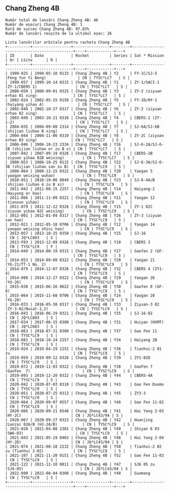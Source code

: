 ## Chang Zheng 4B

    Număr total de lansări Chang Zheng 4B: 46
    Număr de eșecuri Chang Zheng 4B: 1
    Rată de succes Chang Zheng 4B: 97.83%
    Număr de lansări reușite de la ultimul eșec: 26
    
    Lista lansărilor orbitale pentru racheta Chang Zheng 4B
    +----------+-----------------+----------------+--------+--------------------------------------------+----+------------+---+
    | ID       | Date            | Rocket         | Series | Sat * Mission                              | Or | LSite      | R |
    +----------+-----------------+----------------+--------+--------------------------------------------+----+------------+---+
    | 1999-025 | 1999-05-10 0133 | Chang Zheng 4B | Y2     | FY-1C/SJ-5 (Feng Yun Yi Beng)              | CN | TYSC*LC7   | S |
    | 1999-057 | 1999-10-14 0315 | Chang Zheng 4B | Y1     | ZY-1/SACI-1 (ZY-1/CBERS 1)                 | CN | TYSC*LC7   | S |
    | 2000-050 | 2000-09-01 0325 | Chang Zheng 4B | Y3     | ZY-2 (ziyuan erhao 01 xing)                | CN | TYSC*LC7   | S |
    | 2002-024 | 2002-05-15 0150 | Chang Zheng 4B | Y5     | FY-1D/HY-1 (haiyang yihao A)               | CN | TYSC*LC7   | S |
    | 2002-049 | 2002-10-27 0317 | Chang Zheng 4B | Y6     | ZY-2 (ziyuan erhao 02 xing)                | CN | TYSC*LC7   | S |
    | 2003-049 | 2003-10-21 0316 | Chang Zheng 4B | Y4     | CBERS-2 (ZY-1-2)                           | CN | TYSC*LC7   | S |
    | 2004-035 | 2004-09-08 2314 | Chang Zheng 4B | Y7     | SJ-6A/SJ-6B (shijian liuhao B xing)        | CN | TYSC*LC7   | S |
    | 2004-044 | 2004-11-06 0310 | Chang Zheng 4B | Y8     | ZY-2C (ziyuan erhao 03 xing)               | CN | TYSC*LC7   | S |
    | 2006-046 | 2006-10-23 2334 | Chang Zheng 4B | Y16    | SJ-6-2A/SJ-6-2B (shijian liuhao er zu B x) | CN | TYSC*LC7   | S |
    | 2007-042 | 2007-09-19 0326 | Chang Zheng 4B | Y17    | CBERS-2B (ziyuan yihao 02B weixing)        | CN | TYSC*LC7   | S |
    | 2008-053 | 2008-10-25 0115 | Chang Zheng 4B | Y22    | SJ-6-3A/SJ-6-3B (shijian liuhao san zu B)  | CN | TYSC*LC9   | S |
    | 2008-064 | 2008-12-15 0322 | Chang Zheng 4B | Y20    | Yaogan 5 (yaogan weixing wuhao)            | CN | TYSC*LC9   | S |
    | 2010-051 | 2010-10-06 0049 | Chang Zheng 4B | Y23    | SJ-6-4A/B (shijian liuhao 4 zu B xi)       | CN | TYSC*LC9   | S |
    | 2011-043 | 2011-08-15 2257 | Chang Zheng 4B | Y14    | Haiyang-2 (Haiyang er hao)                 | CN | TYSC*LC9   | S |
    | 2011-066 | 2011-11-09 0321 | Chang Zheng 4B | Y21    | Yaogan 12 (tianxun yihao)                  | CN | TYSC*LC9   | S |
    | 2011-079 | 2011-12-22 0326 | Chang Zheng 4B | Y15    | ZY-1 02C (ziyuan yihao 02C weixing)        | CN | TYSC*LC9   | S |
    | 2012-001 | 2012-01-09 0317 | Chang Zheng 4B | Y26    | ZY-3 (ziyuan san hao)                      | CN | TYSC*LC9   | S |
    | 2012-021 | 2012-05-10 0706 | Chang Zheng 4B | Y12    | Yaogan 14 (yaogan weixing shisi hao)       | CN | TYSC*LC9   | S |
    | 2013-057 | 2013-10-25 0350 | Chang Zheng 4B | Y25    | SJ-16                                      | CN | JQ*LC603   | S |
    | 2013-F03 | 2013-12-09 0326 | Chang Zheng 4B | Y10    | CBERS 3                                    | CN | TYSC*LC9   | F |
    | 2014-049 | 2014-08-19 0315 | Chang Zheng 4B | Y27    | Gaofen 2 (GF-2)                            | CN | TYSC*LC9   | S |
    | 2014-053 | 2014-09-08 0322 | Chang Zheng 4B | Y28    | Yaogan 21 (YG-21/TT-1 No. 2)               | CN | TYSC*LC9   | S |
    | 2014-079 | 2014-12-07 0326 | Chang Zheng 4B | Y32    | CBERS 4 (ZY1-4)                            | CN | TYSC*LC9   | S |
    | 2014-088 | 2014-12-27 0322 | Chang Zheng 4B | Y29    | Yaogan 26 (YG-26)                          | CN | TYSC*LC9   | S |
    | 2015-030 | 2015-06-26 0622 | Chang Zheng 4B | Y30    | Gaofen 8 (GF-8)                            | CN | TYSC*LC9   | S |
    | 2015-064 | 2015-11-08 0706 | Chang Zheng 4B | Y24    | Yaogan 28 (YG-28)                          | CN | TYSC*LC9   | S |
    | 2016-033 | 2016-05-30 0317 | Chang Zheng 4B | Y33    | Ziyuan-3 02 (ZY-3-02/Nusat-1,2)            | CN | TYSC*LC9   | S |
    | 2016-043 | 2016-06-29 0321 | Chang Zheng 4B | Y35    | SJ-16-02                                   | CN | JQ*LC603   | S |
    | 2017-034 | 2017-06-15 0300 | Chang Zheng 4B | Y31    | Huiyan (HXMT)                              | CN | JQ*LC603   | S |
    | 2018-063 | 2018-07-31 0300 | Chang Zheng 4B | Y37    | Gao Fen 11                                 | CN | TYSC*LC9   | S |
    | 2018-081 | 2018-10-24 2257 | Chang Zheng 4B | Y34    | Haiyang 2B                                 | CN | TYSC*LC9   | S |
    | 2019-024 | 2019-04-29 2252 | Chang Zheng 4B | Y36    | Tianhui-2 01 zu                            | CN | TYSC*LC9   | S |
    | 2019-059 | 2019-09-12 0326 | Chang Zheng 4B | Y39    | ZY1-02D                                    | CN | TYSC*LC9   | S |
    | 2019-072 | 2019-11-03 0322 | Chang Zheng 4B | Y38    | GaoFen 7 (GaoFen  7)                       | CN | TYSC*LC9   | S |
    | 2019-093 | 2019-12-20 0322 | Chang Zheng 4B | Y44    | CBERS-4A                                   | CN | TYSC*LC9   | S |
    | 2020-042 | 2020-07-03 0310 | Chang Zheng 4B | Y43    | Gao Fen Duomo                              | CN | TYSC*LC9   | S |
    | 2020-051 | 2020-07-25 0313 | Chang Zheng 4B | Y45    | ZY3-3                                      | CN | TYSC*LC9   | S |
    | 2020-064 | 2020-09-07 0557 | Chang Zheng 4B | Y46    | Gao Fen 11-02                              | CN | TYSC*LC9   | S |
    | 2020-066 | 2020-09-21 0540 | Chang Zheng 4B | Y41    | Hai Yang 2-03 (HY-2C)                      | CN | JQ*LC43/94 | S |
    | 2020-067 | 2020-09-27 0323 | Chang Zheng 4B | Y42    | Huanjing Jianzai 02A/B (HJ-2A/B)           | CN | TYSC*LC9   | S |
    | 2021-028 | 2021-04-08 2301 | Chang Zheng 4B | Y49    | Shiyan 6 03 (SW6-03)                       | CN | TYSC*LC9   | S |
    | 2021-043 | 2021-05-19 0403 | Chang Zheng 4B | Y48    | Hai Yang 2-04 (HY-2D)                      | CN | JQ*LC43/94 | S |
    | 2021-074 | 2021-08-18 2232 | Chang Zheng 4B | Y50    | Tianhui-2 02 zu (Tianhui 2-02)             | CN | TYSC*LC9   | S |
    | 2021-107 | 2021-11-20 0151 | Chang Zheng 4B | Y52    | Gao Fen 11-03                              | CN | TYSC*LC9   | S |
    | 2021-122 | 2021-12-10 0011 | Chang Zheng 4B | Y47    | SJ6 05 zu (SJ6-05)                         | CN | JQ*LC43/94 | S |
    | 2022-090 | 2022-08-04 0308 | Chang Zheng 4B | Y40    | Guomang                                    | CN | TYSC*LC9   | S |
    +----------+-----------------+----------------+--------+--------------------------------------------+----+------------+---+
    

